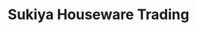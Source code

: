 ---
title: "Sukiya Houseware Trading"
url: /consolacion/sukiya-houseware-trading/
shop: Lebensmittel
---